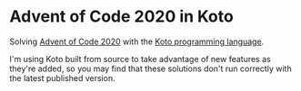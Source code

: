 # Advent of Code 2020 in Koto

Solving [Advent of Code 2020][1] with the [Koto programming language][2].

I'm using Koto built from source to take advantage of new features as they're
added, so you may find that these solutions don't run correctly with the latest
published version.

[1]: https://adventofcode.com/2020
[2]: https://github.com/koto-lang/koto
